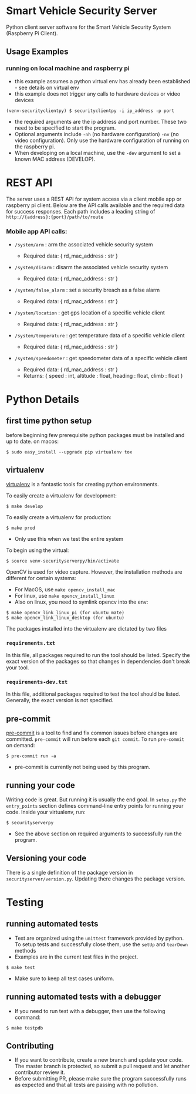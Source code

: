 # Smart Vehicle Security Server
Python client server software for the Smart Vehicle Security System (Raspberry Pi Client).

## Usage Examples
### running on local machine and raspberry pi
- this example assumes a python virtual env has already been established - see details on virtual env
- this example does not trigger any calls to hardware devices or video devices
```shell
(venv-securityclientpy) $ securityclientpy -i ip_address -p port 
```
- the required arguments are the ip address and port number. These two need to be specified to start the program.
- Optional arguments include `-nh` (no hardware configuration) `-nv` (no video configuration). Only use the hardware configuration of running on the raspberry pi.
- When developing on a local machine, use the `-dev` argument to set a known MAC address (DEVELOP).

# REST API
The server uses a REST API for system access via a client mobile app or raspberry pi client. Below are the API calls available and the required data for success responses.
Each path includes a leading string of `http://{address}:{port}/path/to/route`

### Mobile app API calls:
- `/system/arm` : arm the associated vehicle security system

  - Required data: { rd_mac_address : str }
- `/system/disarm` : disarm the associated vehicle security system

  - Required data: { rd_mac_address : str }
- `/system/false_alarm` : set a security breach as a false alarm

  - Required data: { rd_mac_address : str }
- `/system/location` : get gps location of a specific vehicle client

  - Required data: { rd_mac_address : str }
- `/system/temperature` : get temperature data of a specific vehicle client

  - Required data: { rd_mac_address : str }
- `/system/speedometer` : get speedometer data of a specific vehicle client

  - Required data: { rd_mac_address : str }
  - Returns: { speed : int, altitude : float, heading : float, climb : float }
# Python Details
## first time python setup
before beginning few prerequisite python packages must be installed and up to date. on macos:
```shell
$ sudo easy_install --upgrade pip virtualenv tox
```

## virtualenv
[virtualenv](http://docs.python-guide.org/en/latest/dev/virtualenvs/) is a fantastic tools for creating python environments.

To easily create a virtualenv for development:
```shell
$ make develop
```

To easily create a virtualenv for production:
```shell
$ make prod
```
- Only use this when we test the entire system

To begin using the virtual:
```shell
$ source venv-securityserverpy/bin/activate
```

OpenCV is used for video capture. However, the installation methods are different for certain systems:

- For MacOS, use `make opencv_install_mac`
- For linux, use `make opencv_install_linux`
- Also on linux, you need to symlink opencv into the env:

```shell
$ make opencv_link_linux_pi (for ubuntu mate)
$ make opencv_link_linux_desktop (for ubuntu)
```

The packages installed into the virtualenv are dictated by two files
### `requirements.txt`
In this file, all packages required to run the tool should be listed. Specify the exact version of the packages so that changes in dependencies don't break your tool.
### `requirements-dev.txt`
In this file, additional packages required to test the tool should be listed. Generally, the exact version is not specified.

## pre-commit
[pre-commit](http://pre-commit.com) is a tool to find and fix common issues before changes are committed. `pre-commit` will run before each `git commit`.
To run `pre-commit` on demand:
```shell
$ pre-commit run -a
```
- pre-commit is currently not being used by this program.

## running your code
Writing code is great. But running it is usually the end goal. In `setup.py` the `entry_points` section defines command-line entry points for running your code. Inside your virtualenv, run:
```shell
$ securityserverpy
```
- See the above section on required arguments to successfully run the program.

## Versioning your code
There is a single definition of the package version in `securityserver/version.py`. Updating there changes the package version.

# Testing

## running automated tests
- Test are organized using the `unittest` framework provided by python. To setup tests and successfully close them, use the `setUp` and `tearDown` methods
- Examples are in the current test files in the project.
```shell
$ make test
```
- Make sure to keep all test cases uniform.

## running automated tests with a debugger
- If you need to run test with a debugger, then use the following command:
```shell
$ make testpdb
```

## Contributing
- If you want to contribute, create a new branch and update your code. The master branch is protected, so submit a pull request and let another contributor review it.
- Before submitting PR, please make sure the program successfully runs as expected and that all tests are passing with no pollution.